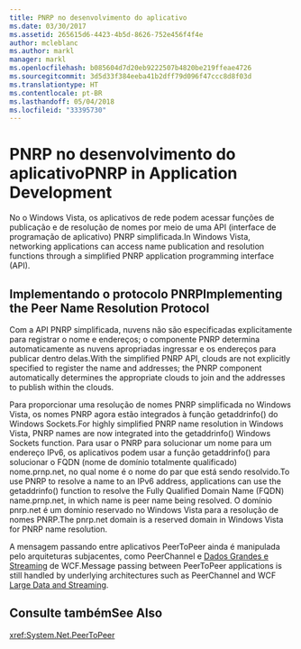 ```yaml
---
title: PNRP no desenvolvimento do aplicativo
ms.date: 03/30/2017
ms.assetid: 265615d6-4423-4b5d-8626-752e456f4f4e
author: mcleblanc
ms.author: markl
manager: markl
ms.openlocfilehash: b085604d7d20eb9222507b4820be219ffeae4726
ms.sourcegitcommit: 3d5d33f384eeba41b2dff79d096f47ccc8d8f03d
ms.translationtype: HT
ms.contentlocale: pt-BR
ms.lasthandoff: 05/04/2018
ms.locfileid: "33395730"
---
```

# <a name="pnrp-in-application-development"></a><span data-ttu-id="71966-102">PNRP no desenvolvimento do aplicativo</span><span class="sxs-lookup"><span data-stu-id="71966-102">PNRP in Application Development</span></span>
<span data-ttu-id="71966-103">No o Windows Vista, os aplicativos de rede podem acessar funções de publicação e de resolução de nomes por meio de uma API (interface de programação de aplicativo) PNRP simplificada.</span><span class="sxs-lookup"><span data-stu-id="71966-103">In Windows Vista, networking applications can access name publication and resolution functions through a simplified PNRP application programming interface (API).</span></span>  
  
## <a name="implementing-the-peer-name-resolution-protocol"></a><span data-ttu-id="71966-104">Implementando o protocolo PNRP</span><span class="sxs-lookup"><span data-stu-id="71966-104">Implementing the Peer Name Resolution Protocol</span></span>  
 <span data-ttu-id="71966-105">Com a API PNRP simplificada, nuvens não são especificadas explicitamente para registrar o nome e endereços; o componente PNRP determina automaticamente as nuvens apropriadas ingressar e os endereços para publicar dentro delas.</span><span class="sxs-lookup"><span data-stu-id="71966-105">With the simplified PNRP API, clouds are not explicitly specified to register the name and addresses; the PNRP component automatically determines the appropriate clouds to join and the addresses to publish within the clouds.</span></span>  
  
 <span data-ttu-id="71966-106">Para proporcionar uma resolução de nomes PNRP simplificada no Windows Vista, os nomes PNRP agora estão integrados à função getaddrinfo() do Windows Sockets.</span><span class="sxs-lookup"><span data-stu-id="71966-106">For highly simplified PNRP name resolution in Windows Vista, PNRP names are now integrated into the getaddrinfo() Windows Sockets function.</span></span> <span data-ttu-id="71966-107">Para usar o PNRP para solucionar um nome para um endereço IPv6, os aplicativos podem usar a função getaddrinfo() para solucionar o FQDN (nome de domínio totalmente qualificado) nome.prnp.net, no qual nome é o nome do par que está sendo resolvido.</span><span class="sxs-lookup"><span data-stu-id="71966-107">To use PNRP to resolve a name to an IPv6 address, applications can use the getaddrinfo() function to resolve the Fully Qualified Domain Name (FQDN) name.prnp.net, in which name is peer name being resolved.</span></span> <span data-ttu-id="71966-108">O domínio pnrp.net é um domínio reservado no Windows Vista para a resolução de nomes PNRP.</span><span class="sxs-lookup"><span data-stu-id="71966-108">The pnrp.net domain is a reserved domain in Windows Vista for PNRP name resolution.</span></span>  
  
 <span data-ttu-id="71966-109">A mensagem passando entre aplicativos PeerToPeer ainda é manipulada pelo arquiteturas subjacentes, como PeerChannel e [Dados Grandes e Streaming](http://go.microsoft.com/fwlink/?LinkID=179652) de WCF.</span><span class="sxs-lookup"><span data-stu-id="71966-109">Message passing between PeerToPeer applications is still handled by underlying architectures such as PeerChannel and WCF [Large Data and Streaming](http://go.microsoft.com/fwlink/?LinkID=179652).</span></span>  
  
## <a name="see-also"></a><span data-ttu-id="71966-110">Consulte também</span><span class="sxs-lookup"><span data-stu-id="71966-110">See Also</span></span>  
 <xref:System.Net.PeerToPeer>
